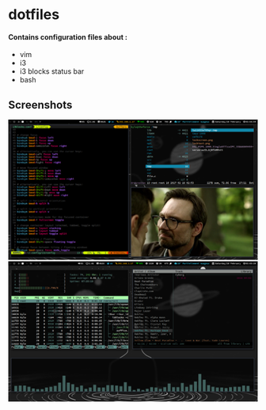 # dotfiles 
#### Contains configuration files about : 
- vim 
- i3
- i3 blocks status bar 
- bash 

## Screenshots
![screen1](screenshots/vim.png)
![screen2](screenshots/music_flow.png)
